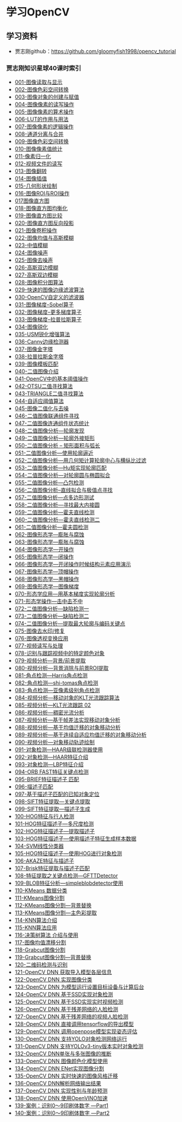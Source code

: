 # 学习OpenCV

## 学习资料

- 贾志刚github：https://github.com/gloomyfish1998/opencv_tutorial

### 贾志刚知识星球40课时索引
- [001-图像读取与显示](https://github.com/xuewengeophysics/xwStudyCV/blob/master/study_opencv/opencv_001.cpp)<br>
- [002-图像色彩空间转换](https://github.com/xuewengeophysics/xwStudyCV/blob/master/study_opencv/opencv_002.cpp)<br>
- [003-图像对象的创建与赋值](https://github.com/xuewengeophysics/xwStudyCV/blob/master/study_opencv/opencv_003.cpp)<br>
- [004-图像像素的读写操作](https://github.com/xuewengeophysics/xwStudyCV/blob/master/study_opencv/opencv_004.cpp)<br>
- [005-图像像素的算术操作](https://github.com/xuewengeophysics/xwStudyCV/blob/master/study_opencv/opencv_005.cpp)<br>
- [006-LUT的作用与用法](https://github.com/xuewengeophysics/xwStudyCV/blob/master/study_opencv/opencv_006.cpp)<br>
- [007-图像像素的逻辑操作](https://github.com/xuewengeophysics/xwStudyCV/blob/master/study_opencv/opencv_007.cpp)<br>
- [008-通道分离与合并](https://github.com/xuewengeophysics/xwStudyCV/blob/master/study_opencv/opencv_008.cpp)<br>
- [009-图像色彩空间转换](https://github.com/xuewengeophysics/xwStudyCV/blob/master/study_opencv/opencv_009.cpp)<br>
- [010-图像像素值统计](https://github.com/xuewengeophysics/xwStudyCV/blob/master/study_opencv/opencv_010.cpp)<br>
- [011-像素归一化](https://github.com/xuewengeophysics/xwStudyCV/blob/master/study_opencv/opencv_011.cpp)<br>
- [012-视频文件的读写](https://github.com/xuewengeophysics/xwStudyCV/blob/master/study_opencv/opencv_012.cpp)<br>
- [013-图像翻转](https://github.com/xuewengeophysics/xwStudyCV/blob/master/study_opencv/opencv_013.cpp)<br>
- [014-图像插值](https://github.com/xuewengeophysics/xwStudyCV/blob/master/study_opencv/opencv_014.cpp)<br>
- [015-几何形状绘制](https://github.com/xuewengeophysics/xwStudyCV/blob/master/study_opencv/opencv_015.cpp)<br>
- [016-图像ROI与ROI操作](https://github.com/xuewengeophysics/xwStudyCV/blob/master/study_opencv/opencv_016.cpp)<br>
- [017图像直方图](https://github.com/xuewengeophysics/xwStudyCV/blob/master/study_opencv/opencv_017.cpp)<br>
- [018-图像直方图均衡化](https://github.com/xuewengeophysics/xwStudyCV/blob/master/study_opencv/opencv_018.cpp)<br>
- [019-图像直方图比较](https://github.com/xuewengeophysics/xwStudyCV/blob/master/study_opencv/opencv_019.cpp)<br>
- [020-图像直方图反向投影](https://github.com/xuewengeophysics/xwStudyCV/blob/master/study_opencv/opencv_020.cpp)<br>
- [021-图像卷积操作](https://github.com/xuewengeophysics/xwStudyCV/blob/master/study_opencv/opencv_021.cpp)<br>
- [022-图像均值与高斯模糊](https://github.com/xuewengeophysics/xwStudyCV/blob/master/study_opencv/opencv_022.cpp)<br>
- [023-中值模糊](https://github.com/xuewengeophysics/xwStudyCV/blob/master/study_opencv/opencv_023.cpp)<br>
- [024-图像噪声](https://github.com/xuewengeophysics/xwStudyCV/blob/master/study_opencv/opencv_024.cpp)<br>
- [025-图像去噪声](https://github.com/xuewengeophysics/xwStudyCV/blob/master/study_opencv/opencv_025.cpp)<br>
- [026-高斯双边模糊](https://github.com/xuewengeophysics/xwStudyCV/blob/master/study_opencv/opencv_026.cpp)<br>
- [027-高斯双边模糊](https://github.com/xuewengeophysics/xwStudyCV/blob/master/study_opencv/opencv_027.cpp)<br>
- [028-图像积分图算法](https://github.com/xuewengeophysics/xwStudyCV/blob/master/study_opencv/opencv_028.cpp)<br>
- [029-快速的图像边缘滤波算法](https://github.com/xuewengeophysics/xwStudyCV/blob/master/study_opencv/opencv_029.cpp)<br>
- [030-OpenCV自定义的滤波器](https://github.com/xuewengeophysics/xwStudyCV/blob/master/study_opencv/opencv_030.cpp)<br>
- [031-图像梯度–Sobel算子](https://github.com/xuewengeophysics/xwStudyCV/blob/master/study_opencv/opencv_031.cpp)<br>
- [032-图像梯度–更多梯度算子](https://github.com/xuewengeophysics/xwStudyCV/blob/master/study_opencv/opencv_032.cpp)<br>
- [033-图像梯度–拉普拉斯算子](https://github.com/xuewengeophysics/xwStudyCV/blob/master/study_opencv/opencv_033.cpp)<br>
- [034-图像锐化](https://github.com/xuewengeophysics/xwStudyCV/blob/master/study_opencv/opencv_034.cpp)<br>
- [035-USM锐化增强算法](https://github.com/xuewengeophysics/xwStudyCV/blob/master/study_opencv/opencv_035.cpp)<br>
- [036-Canny边缘检测器](https://github.com/xuewengeophysics/xwStudyCV/blob/master/study_opencv/opencv_036.cpp)<br>
- [037-图像金字塔](https://github.com/xuewengeophysics/xwStudyCV/blob/master/study_opencv/opencv_037.cpp)<br>
- [038-拉普拉斯金字塔](https://github.com/xuewengeophysics/xwStudyCV/blob/master/study_opencv/opencv_038.cpp)<br>
- [039-图像模板匹配](https://github.com/xuewengeophysics/xwStudyCV/blob/master/study_opencv/opencv_039.cpp)<br>
- [040-二值图像介绍](https://github.com/xuewengeophysics/xwStudyCV/blob/master/study_opencv/opencv_040.cpp)<br>
- [041-OpenCV中的基本阈值操作](https://github.com/xuewengeophysics/xwStudyCV/blob/master/study_opencv/opencv_041.cpp)<br>
- [042-OTSU二值寻找算法](https://github.com/xuewengeophysics/xwStudyCV/blob/master/study_opencv/opencv_042.cpp)<br>
- [043-TRIANGLE二值寻找算法](https://github.com/xuewengeophysics/xwStudyCV/blob/master/study_opencv/opencv_043.cpp)<br>
- [044-自适应阈值算法](https://github.com/xuewengeophysics/xwStudyCV/blob/master/study_opencv/opencv_044.cpp)<br>
- [045-图像二值化与去噪](https://github.com/xuewengeophysics/xwStudyCV/blob/master/study_opencv/opencv_045.cpp)<br>
- [046-二值图像联通组件寻找](https://github.com/xuewengeophysics/xwStudyCV/blob/master/study_opencv/opencv_046.cpp)<br>
- [047-二值图像连通组件状态统计](https://github.com/xuewengeophysics/xwStudyCV/blob/master/study_opencv/opencv_047.cpp)<br>
- [048-二值图像分析—轮廓发现](https://github.com/xuewengeophysics/xwStudyCV/blob/master/study_opencv/opencv_048.cpp)<br>
- [049-二值图像分析—轮廓外接矩形](https://github.com/xuewengeophysics/xwStudyCV/blob/master/study_opencv/opencv_049.cpp)<br>
- [050-二值图像分析 – 矩形面积与弧长](https://github.com/xuewengeophysics/xwStudyCV/blob/master/study_opencv/opencv_050.cpp)<br>
- [051-二值图像分析—使用轮廓逼近](https://github.com/xuewengeophysics/xwStudyCV/blob/master/study_opencv/opencv_051.cpp)<br>
- [052-二值图像分析—用几何矩计算轮廓中心与横纵比过滤](https://github.com/xuewengeophysics/xwStudyCV/blob/master/study_opencv/opencv_052.cpp)<br>
- [053-二值图像分析—Hu矩实现轮廓匹配](https://github.com/xuewengeophysics/xwStudyCV/blob/master/study_opencv/opencv_053.cpp)<br>
- [054-二值图像分析—对轮廓圆与椭圆拟合](https://github.com/xuewengeophysics/xwStudyCV/blob/master/study_opencv/opencv_054.cpp)<br>
- [055-二值图像分析—凸包检测](https://github.com/xuewengeophysics/xwStudyCV/blob/master/study_opencv/opencv_055.cpp)<br>
- [056-二值图像分析–直线拟合与极值点寻找](https://github.com/xuewengeophysics/xwStudyCV/blob/master/study_opencv/opencv_056.cpp)<br>
- [057-二值图像分析—点多边形测试](https://github.com/xuewengeophysics/xwStudyCV/blob/master/study_opencv/opencv_057.cpp)<br>
- [058-二值图像分析—寻找最大内接圆](https://github.com/xuewengeophysics/xwStudyCV/blob/master/study_opencv/opencv_058.cpp)<br>
- [059-二值图像分析—霍夫直线检测](https://github.com/xuewengeophysics/xwStudyCV/blob/master/study_opencv/opencv_059.cpp)<br>
- [060-二值图像分析—霍夫直线检测二](https://github.com/xuewengeophysics/xwStudyCV/blob/master/study_opencv/opencv_060.cpp)<br>
- [061-二值图像分析—霍夫圆检测](https://github.com/xuewengeophysics/xwStudyCV/blob/master/study_opencv/opencv_061.cpp)<br>
- [062-图像形态学—膨胀与腐蚀](https://github.com/xuewengeophysics/xwStudyCV/blob/master/study_opencv/opencv_062.cpp)<br>
- [063-图像形态学—膨胀与腐蚀](https://github.com/xuewengeophysics/xwStudyCV/blob/master/study_opencv/opencv_063.cpp)<br>
- [064-图像形态学—开操作](https://github.com/xuewengeophysics/xwStudyCV/blob/master/study_opencv/opencv_064.cpp)<br>
- [065-图像形态学—闭操作](https://github.com/xuewengeophysics/xwStudyCV/blob/master/study_opencv/opencv_065.cpp)<br>
- [066-图像形态学—开闭操作时候结构元素应用演示](https://github.com/xuewengeophysics/xwStudyCV/blob/master/study_opencv/opencv_066.cpp)<br>
- [067-图像形态学—顶帽操作](https://github.com/xuewengeophysics/xwStudyCV/blob/master/study_opencv/opencv_067.cpp)<br>
- [068-图像形态学—黑帽操作](https://github.com/xuewengeophysics/xwStudyCV/blob/master/study_opencv/opencv_068.cpp)<br>
- [069-图像形态学—图像梯度](https://github.com/xuewengeophysics/xwStudyCV/blob/master/study_opencv/opencv_069.cpp)<br>
- [070-形态学应用—用基本梯度实现轮廓分析](https://github.com/xuewengeophysics/xwStudyCV/blob/master/study_opencv/opencv_070.cpp)<br>
- [071-形态学操作—击中击不中](https://github.com/xuewengeophysics/xwStudyCV/blob/master/study_opencv/opencv_071.cpp)<br>
- [072-二值图像分析—缺陷检测一](https://github.com/xuewengeophysics/xwStudyCV/blob/master/study_opencv/opencv_072.cpp)<br>
- [073-二值图像分析—缺陷检测二](https://github.com/xuewengeophysics/xwStudyCV/blob/master/study_opencv/opencv_073.cpp)<br>
- [074-二值图像分析—提取最大轮廓与编码关键点](https://github.com/xuewengeophysics/xwStudyCV/blob/master/study_opencv/opencv_074.cpp)<br>
- [075-图像去水印/修复](https://github.com/xuewengeophysics/xwStudyCV/blob/master/study_opencv/opencv_075.cpp)<br>
- [076-图像透视变换应用](https://github.com/xuewengeophysics/xwStudyCV/blob/master/study_opencv/opencv_076.cpp)<br>
- [077-视频读写与处理](https://github.com/xuewengeophysics/xwStudyCV/blob/master/study_opencv/opencv_077.cpp)<br>
- [078-识别与跟踪视频中的特定颜色对象](https://github.com/xuewengeophysics/xwStudyCV/blob/master/study_opencv/opencv_078.cpp)<br>
- [079-视频分析—背景/前景提取](https://github.com/xuewengeophysics/xwStudyCV/blob/master/study_opencv/opencv_079.cpp)<br>
- [080-视频分析—背景消除与前景ROI提取](https://github.com/xuewengeophysics/xwStudyCV/blob/master/study_opencv/opencv_080.cpp)<br>
- [081-角点检测—Harris角点检测](https://github.com/xuewengeophysics/xwStudyCV/blob/master/study_opencv/opencv_081.cpp)<br>
- [082-角点检测—shi-tomas角点检测](https://github.com/xuewengeophysics/xwStudyCV/blob/master/study_opencv/opencv_082.cpp)<br>
- [083-角点检测—亚像素级别角点检测](https://github.com/xuewengeophysics/xwStudyCV/blob/master/study_opencv/opencv_083.cpp)<br>
- [084-视频分析—移动对象的KLT光流跟踪算法](https://github.com/xuewengeophysics/xwStudyCV/blob/master/study_opencv/opencv_084.cpp)<br>
- [085-视频分析—KLT光流跟踪 02](https://github.com/xuewengeophysics/xwStudyCV/blob/master/study_opencv/opencv_085.cpp)<br>
- [086-视频分析—稠密光流分析](https://github.com/xuewengeophysics/xwStudyCV/blob/master/study_opencv/opencv_086.cpp)<br>
- [087-视频分析—基于帧差法实现移动对象分析](https://github.com/xuewengeophysics/xwStudyCV/blob/master/study_opencv/opencv_087.cpp)<br>
- [088-视频分析—基于均值迁移的对象移动分析](https://github.com/xuewengeophysics/xwStudyCV/blob/master/study_opencv/opencv_088.cpp)<br>
- [089-视频分析—基于连续自适应均值迁移的对象移动分析](https://github.com/xuewengeophysics/xwStudyCV/blob/master/study_opencv/opencv_089.cpp)<br>
- [090-视频分析—对象移动轨迹绘制](https://github.com/xuewengeophysics/xwStudyCV/blob/master/study_opencv/opencv_090.cpp)<br>
- [091-对象检测—HAAR级联检测器使用](https://github.com/xuewengeophysics/xwStudyCV/blob/master/study_opencv/opencv_091.cpp)<br>
- [092-对象检测—HAAR特征介绍](https://github.com/xuewengeophysics/xwStudyCV/blob/master/study_opencv/opencv_092.cpp)<br>
- [093-对象检测—LBP特征介绍](https://github.com/xuewengeophysics/xwStudyCV/blob/master/study_opencv/opencv_093.cpp)<br>
- [094-ORB FAST特征关键点检测](https://github.com/xuewengeophysics/xwStudyCV/blob/master/study_opencv/opencv_094.cpp)<br>
- [095-BRIEF特征描述子 匹配](https://github.com/xuewengeophysics/xwStudyCV/blob/master/study_opencv/opencv_095.cpp)<br>
- [096-描述子匹配](https://github.com/xuewengeophysics/xwStudyCV/blob/master/study_opencv/opencv_096.cpp)<br>
- [097-基于描述子匹配的已知对象定位](https://github.com/xuewengeophysics/xwStudyCV/blob/master/study_opencv/opencv_097.cpp)<br>
- [098-SIFT特征提取—关键点提取](https://github.com/xuewengeophysics/xwStudyCV/blob/master/study_opencv/opencv_098.cpp)<br>
- [099-SIFT特征提取—描述子生成](https://github.com/xuewengeophysics/xwStudyCV/blob/master/study_opencv/opencv_099.cpp)<br>
- [100-HOG特征与行人检测](https://github.com/xuewengeophysics/xwStudyCV/blob/master/study_opencv/opencv_100.cpp)<br>
- [101-HOG特征描述子—多尺度检测](https://github.com/xuewengeophysics/xwStudyCV/blob/master/study_opencv/opencv_101.cpp)<br>
- [102-HOG特征描述子—提取描述子](https://github.com/xuewengeophysics/xwStudyCV/blob/master/study_opencv/opencv_102.cpp)<br>
- [103-HOG特征描述子—使用描述子特征生成样本数据](https://github.com/xuewengeophysics/xwStudyCV/blob/master/study_opencv/opencv_103.cpp)<br>
- [104-SVM线性分类器](https://github.com/xuewengeophysics/xwStudyCV/blob/master/study_opencv/opencv_104.cpp)<br>
- [105-HOG特征描述子—使用HOG进行对象检测](https://github.com/xuewengeophysics/xwStudyCV/blob/master/study_opencv/opencv_105.cpp)<br>
- [106-AKAZE特征与描述子](https://github.com/xuewengeophysics/xwStudyCV/blob/master/study_opencv/opencv_106.cpp)<br>
- [107-Brisk特征提取与描述子匹配](https://github.com/xuewengeophysics/xwStudyCV/blob/master/study_opencv/opencv_107.cpp)<br>
- [108-特征提取之关键点检测—GFTTDetector](https://github.com/xuewengeophysics/xwStudyCV/blob/master/study_opencv/opencv_108.cpp)<br>
- [109-BLOB特征分析—simpleblobdetector使用](https://github.com/xuewengeophysics/xwStudyCV/blob/master/study_opencv/opencv_109.cpp)<br>
- [110-KMeans 数据分类](https://github.com/xuewengeophysics/xwStudyCV/blob/master/study_opencv/opencv_110.cpp)<br>
- [111-KMeans图像分割](https://github.com/xuewengeophysics/xwStudyCV/blob/master/study_opencv/opencv_111.cpp)<br>
- [112-KMeans图像分割—背景替换](https://github.com/xuewengeophysics/xwStudyCV/blob/master/study_opencv/opencv_112.cpp)<br>
- [113-KMeans图像分割—主色彩提取](https://github.com/xuewengeophysics/xwStudyCV/blob/master/study_opencv/opencv_113.cpp)<br>
- [114-KNN算法介绍](https://github.com/xuewengeophysics/xwStudyCV/blob/master/study_opencv/opencv_114.cpp)<br>
- [115-KNN算法应用](https://github.com/xuewengeophysics/xwStudyCV/blob/master/study_opencv/opencv_115.cpp)<br>
- [116-决策树算法 介绍与使用](https://github.com/xuewengeophysics/xwStudyCV/blob/master/study_opencv/opencv_116.cpp)<br>
- [117-图像均值漂移分割](https://github.com/xuewengeophysics/xwStudyCV/blob/master/study_opencv/opencv_117.cpp)<br>
- [118-Grabcut图像分割](https://github.com/xuewengeophysics/xwStudyCV/blob/master/study_opencv/opencv_118.cpp)<br>
- [119-Grabcut图像分割—背景替换](https://github.com/xuewengeophysics/xwStudyCV/blob/master/study_opencv/opencv_119.cpp)<br>
- [120-二维码检测与识别](https://github.com/xuewengeophysics/xwStudyCV/blob/master/study_opencv/opencv_120.cpp)<br>
- [121-OpenCV DNN 获取导入模型各层信息](https://github.com/xuewengeophysics/xwStudyCV/blob/master/study_opencv/opencv_121.cpp)<br>
- [122-OpenCV DNN 实现图像分类](https://github.com/xuewengeophysics/xwStudyCV/blob/master/study_opencv/opencv_122.cpp)<br>
- [123-OpenCV DNN 为模型运行设置目标设备与计算后台](https://github.com/xuewengeophysics/xwStudyCV/blob/master/study_opencv/opencv_123.cpp)<br>
- [124-OpenCV DNN 基于SSD实现对象检测](https://github.com/xuewengeophysics/xwStudyCV/blob/master/study_opencv/opencv_124.cpp)<br>
- [125-OpenCV DNN 基于SSD实现实时视频检测](https://github.com/xuewengeophysics/xwStudyCV/blob/master/study_opencv/opencv_125.cpp)<br>
- [126-OpenCV DNN 基于残差网络的人脸检测](https://github.com/xuewengeophysics/xwStudyCV/blob/master/study_opencv/opencv_126.cpp)<br>
- [127-OpenCV DNN 基于残差网络的视频人脸检测](https://github.com/xuewengeophysics/xwStudyCV/blob/master/study_opencv/opencv_127.cpp)<br>
- [128-OpenCV DNN 直接调用tensorflow的导出模型](https://github.com/xuewengeophysics/xwStudyCV/blob/master/study_opencv/opencv_128.cpp)<br>
- [129-OpenCV DNN 调用openpose模型实现姿态评估](https://github.com/xuewengeophysics/xwStudyCV/blob/master/study_opencv/opencv_129.cpp)<br>
- [130-OpenCV DNN 支持YOLO对象检测网络运行](https://github.com/xuewengeophysics/xwStudyCV/blob/master/study_opencv/opencv_130.cpp)<br>
- [131-OpenCV DNN 支持YOLOv3-tiny版本实时对象检测](https://github.com/xuewengeophysics/xwStudyCV/blob/master/study_opencv/opencv_131.cpp)<br>
- [132-OpenCV DNN单张与多张图像的推断](https://github.com/xuewengeophysics/xwStudyCV/blob/master/study_opencv/opencv_132.cpp)<br>
- [133-OpenCV DNN 图像颜色化模型使用](https://github.com/xuewengeophysics/xwStudyCV/blob/master/study_opencv/opencv_133.cpp)<br>
- [134-OpenCV DNN ENet实现图像分割](https://github.com/xuewengeophysics/xwStudyCV/blob/master/study_opencv/opencv_134.cpp)<br>
- [135-OpenCV DNN 实时快速的图像风格迁移](https://github.com/xuewengeophysics/xwStudyCV/blob/master/study_opencv/opencv_135.cpp)<br>
- [136-OpenCV DNN解析网络输出结果](https://github.com/xuewengeophysics/xwStudyCV/blob/master/study_opencv/opencv_136.cpp)<br>
- [137-OpenCV DNN 实现性别与年龄预测](https://github.com/xuewengeophysics/xwStudyCV/blob/master/study_opencv/opencv_137.cpp)<br>
- [138-OpenCV DNN 使用OpenVINO加速](https://github.com/xuewengeophysics/xwStudyCV/blob/master/study_opencv/opencv_138.cpp)<br>
- [139-案例：识别0～9印刷体数字 —Part1](https://github.com/xuewengeophysics/xwStudyCV/blob/master/study_opencv/opencv_139.cpp)<br>
- [140-案例：识别0～9印刷体数字 —Part2](https://github.com/xuewengeophysics/xwStudyCV/blob/master/study_opencv/opencv_140.cpp)<br>
